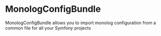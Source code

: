 # **MonologConfigBundle**

MonologConfigBundle allows you to import monolog configuration from a common file for all your Symfony projects